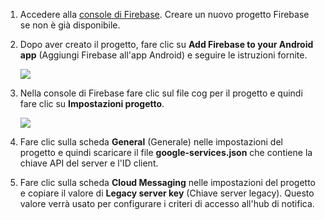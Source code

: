 

1. Accedere alla [console di Firebase](https://firebase.google.com/console/). Creare un nuovo progetto Firebase se non è già disponibile.
2. Dopo aver creato il progetto, fare clic su **Add Firebase to your Android app** (Aggiungi Firebase all'app Android) e seguire le istruzioni fornite.

    ![](./media/notification-hubs-enable-firebase-cloud-messaging/notification-hubs-add-firebase-to-android-app.png)
3. Nella console di Firebase fare clic sul file cog per il progetto e quindi fare clic su **Impostazioni progetto**.

    ![](./media/notification-hubs-enable-firebase-cloud-messaging/notification-hubs-firebase-console-project-settings.png)
4. Fare clic sulla scheda **General** (Generale) nelle impostazioni del progetto e quindi scaricare il file **google-services.json** che contiene la chiave API del server e l'ID client.
5. Fare clic sulla scheda **Cloud Messaging** nelle impostazioni del progetto e copiare il valore di **Legacy server key** (Chiave server legacy). Questo valore verrà usato per configurare i criteri di accesso all'hub di notifica.
